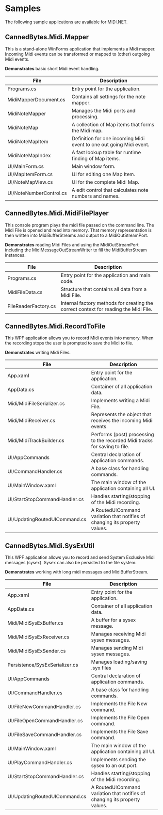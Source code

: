 # Samples

The following sample applications are available for MIDI.NET.

## CannedBytes.Midi.Mapper
This is a stand-alone WinForms application that implements a Midi mapper. Incoming Midi events can be transformed or mapped to (other) outgoing Midi events.

**Demonstrates** basic short Midi event handling.

| **File** | **Description** |
|--|--|
| Programs.cs |  Entry point for the application. |
| MidiMapperDocument.cs | Contains all settings for the note mapper. |
| MidiNoteMapper | Manages the Midi ports and processing. |
| MidiNoteMap | A collection of Map items that forms the Midi map. |
| MidiNoteMapItem | Definition for one incoming Midi event to one out going Midi event. |
| MidiNoteMapIndex | A fast lookup table for runtime finding of Map items. |
| UI/MainForm.cs | Main window form. |
| UI/MapItemForm.cs | UI for editing one Map Item. |
| UI/NoteMapView.cs | UI for the complete Midi Map. |
| UI/NoteNumberControl.cs | A edit control that calculates note numbers and names. |

## CannedBytes.Midi.MidiFilePlayer
This console program plays the midi file passed on the command line. The Midi File is opened and read into memory. That memory representation is then written into MidiBufferStreams and output to a MidiOutStreamPort.

**Demonstrates** reading Midi Files and using the MidiOutStreamPort including the MidiMessageOutStreamWriter to fill the MidiBufferStream instances.

| **File** | **Description** |
|--|--|
| Programs.cs |  Entry point for the application and main code. |
| MidiFileData.cs | Structure that contains all data from a Midi File. |
| FileReaderFactory.cs | Internal factory methods for creating the correct context for reading the Midi File.  |

## CannedBytes.Midi.RecordToFile
This WPF application allows you to record Midi events into memory. When the recording stops the user is prompted to save the Midi to file.

**Demonstrates** writing Midi Files. 

| **File** | **Description** |
|--|--|
| App.xaml |  Entry point for the application. |
| AppData.cs | Container of all application data. |
| Midi/MidiFileSerializer.cs | Implements writing a Midi File. |
| Midi/MidiReceiver.cs | Represents the object that receives the incoming Midi events. |
| Midi/MidiTrackBuilder.cs | Performs (post) processing to the recorded Midi tracks for saving to file. |
| UI/AppCommands | Central declaration of application commands. |
| UI/CommandHandler.cs | A base class for handling commands. |
| UI/MainWindow.xaml | The main window of the application containing all UI. |
| UI/StartStopCommandHandler.cs | Handles starting/stopping of the Midi recording. |
| UI/UpdatingRoutedUICommand.cs | A RoutedUICommand variation that notifies of changing its property values. |

## CannedBytes.Midi.SysExUtil
This WPF application allows you to record and send System Exclusive Midi messages (sysex). Sysex can also be persisted to the file system.

**Demonstrates** working with long midi messages and MidiBufferStream.

| **File** | **Description** |
|--|--|
| App.xaml |  Entry point for the application. |
| AppData.cs | Container of all application data. |
| Midi/MidiSysExBuffer.cs | A buffer for a sysex message. |
| Midi/MidiSysExReceiver.cs | Manages receiving Midi sysex messages. |
| Midi/MidiSysExSender.cs | Manages sending Midi sysex messages. |
| Persistence/SysExSerializer.cs | Manages loading/saving .syx files |
| UI/AppCommands | Central declaration of application commands. |
| UI/CommandHandler.cs | A base class for handling commands. |
| UI/FileNewCommandHandler.cs | Implements the File New command. |
| UI/FileOpenCommandHandler.cs | Implements the File Open command. |
| UI/FileSaveCommandHandler.cs | Implements the File Save command. |
| UI/MainWindow.xaml | The main window of the application containing all UI. |
| UI/PlayCommandHandler.cs | Implements sending the sysex to an out port. |
| UI/StartStopCommandHandler.cs | Handles starting/stopping of the Midi recording. |
| UI/UpdatingRoutedUICommand.cs | A RoutedUICommand variation that notifies of changing its property values. |


